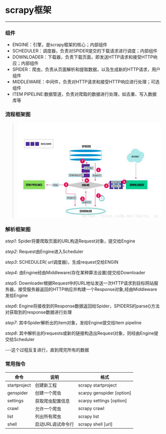 # scrapy框架
___
### 组件
* ENGINE：引擎，是scrapy框架的核心；内部组件
* SCHEDULER：调度器，负责对SPIDER提交的下载请求进行调度；内部组件
* DOWNLOADER：下载器，负责下载页面，即发送HTTP请求和接受HTTP响应；内部组件
* SPIDER：爬虫，负责从页面解析和提取数据，以及生成新的HTTP请求，用户组件
* MIDDLEWARE：中间件，负责对HTTP请求和接受HTTP响应进行处理；可选组件
* ITEM PIPELINE:数据管道，负责对爬取的数据进行处理，如去重、写入数据库等

### 流程框架图
  
   >![](https://github.com/vicjiafeng/python_application/blob/master/library/images/01.png)
 
### 解析框架图
*step1*: Spider将要爬取页面的URL构造Request对象，提交给Engine

*step2*: Request由Engine进入Scheduler

*step3*: SCHEDULER( url调度器)，生成request交给ENGIN

*step4*: 由Engine经由Middleware(存在某种算法设置)提交给Downloader

*step5*: Downloader根据Request中的URL地址发送一次HTTP请求到目标网站服务器，接受服务器返回的HTTP响应并构建一个Response对象,经由Middleware发给Engine

*step6*: Engine将接收到的Response数据返回给Spider，SPIDERS的parse()方法对获取到的response数据进行处理

*step7*: 其中Spider解析出的item对象，发给Engine提交给Item pipeline

*step8*: 其中解析出的requests或新的链接构造出Request对象，则经由Engine提交给Scheduler

---这个过程反复进行，直到爬完所有的数据

### 常用指令
  
  |命令            |说明             |格式                                |
  |---------------|-----------------|-----------------------------------|
  |startproject   |创建新工程         |scrapy startproject <name>         |
  |genspider      |创建一个爬虫       |scarpy genspider [option] <name>   |
  |settings       |获取爬虫配置信息    |scarpy settings [option]           |
  |crawl          |允许一个爬虫       |scrapy crawl                       |
  |list           |列出所有爬虫       |scrapy list                        |
  |shell          |启动URL调试命令行  |scrapy shell [url]                 |
  


